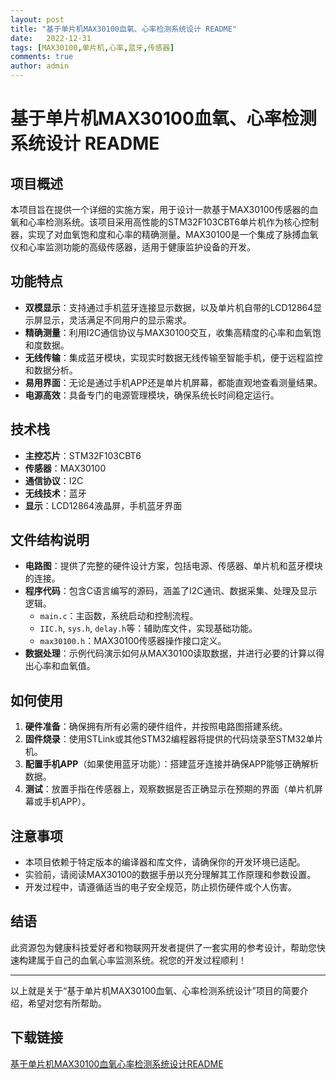 ```yaml
---
layout: post
title: "基于单片机MAX30100血氧、心率检测系统设计 README"
date:   2022-12-31
tags: [MAX30100,单片机,心率,蓝牙,传感器]
comments: true
author: admin
---
```

# 基于单片机MAX30100血氧、心率检测系统设计 README

## 项目概述
本项目旨在提供一个详细的实施方案，用于设计一款基于MAX30100传感器的血氧和心率检测系统。该项目采用高性能的STM32F103CBT6单片机作为核心控制器，实现了对血氧饱和度和心率的精确测量。MAX30100是一个集成了脉搏血氧仪和心率监测功能的高级传感器，适用于健康监护设备的开发。

## 功能特点
- **双模显示**：支持通过手机蓝牙连接显示数据，以及单片机自带的LCD12864显示屏显示，灵活满足不同用户的显示需求。
- **精确测量**：利用I2C通信协议与MAX30100交互，收集高精度的心率和血氧饱和度数据。
- **无线传输**：集成蓝牙模块，实现实时数据无线传输至智能手机，便于远程监控和数据分析。
- **易用界面**：无论是通过手机APP还是单片机屏幕，都能直观地查看测量结果。
- **电源高效**：具备专门的电源管理模块，确保系统长时间稳定运行。

## 技术栈
- **主控芯片**：STM32F103CBT6
- **传感器**：MAX30100
- **通信协议**：I2C
- **无线技术**：蓝牙
- **显示**：LCD12864液晶屏，手机蓝牙界面

## 文件结构说明
- **电路图**：提供了完整的硬件设计方案，包括电源、传感器、单片机和蓝牙模块的连接。
- **程序代码**：包含C语言编写的源码，涵盖了I2C通讯、数据采集、处理及显示逻辑。
    - `main.c`：主函数，系统启动和控制流程。
    - `IIC.h`, `sys.h`, `delay.h`等：辅助库文件，实现基础功能。
    - `max30100.h`：MAX30100传感器操作接口定义。
- **数据处理**：示例代码演示如何从MAX30100读取数据，并进行必要的计算以得出心率和血氧值。

## 如何使用
1. **硬件准备**：确保拥有所有必需的硬件组件，并按照电路图搭建系统。
2. **固件烧录**：使用STLink或其他STM32编程器将提供的代码烧录至STM32单片机。
3. **配置手机APP**（如果使用蓝牙功能）：搭建蓝牙连接并确保APP能够正确解析数据。
4. **测试**：放置手指在传感器上，观察数据是否正确显示在预期的界面（单片机屏幕或手机APP）。

## 注意事项
- 本项目依赖于特定版本的编译器和库文件，请确保你的开发环境已适配。
- 实验前，请阅读MAX30100的数据手册以充分理解其工作原理和参数设置。
- 开发过程中，请遵循适当的电子安全规范，防止损伤硬件或个人伤害。

## 结语
此资源包为健康科技爱好者和物联网开发者提供了一套实用的参考设计，帮助您快速构建属于自己的血氧心率监测系统。祝您的开发过程顺利！

---

以上就是关于“基于单片机MAX30100血氧、心率检测系统设计”项目的简要介绍，希望对您有所帮助。

## 下载链接

[基于单片机MAX30100血氧心率检测系统设计README](https://pan.quark.cn/s/aaa79f2fffc8)